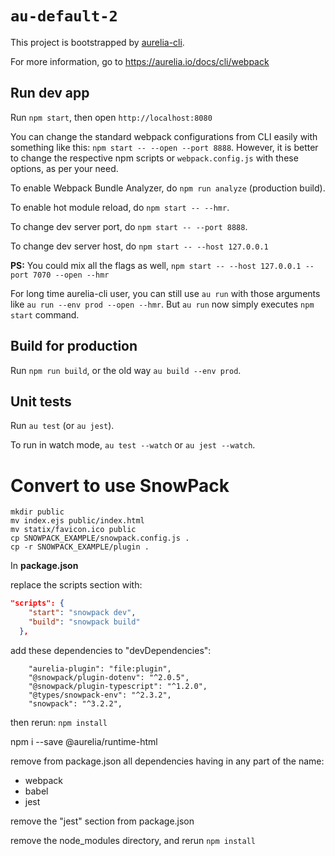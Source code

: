 # `au-default-2`

This project is bootstrapped by [aurelia-cli](https://github.com/aurelia/cli).

For more information, go to https://aurelia.io/docs/cli/webpack

## Run dev app

Run `npm start`, then open `http://localhost:8080`

You can change the standard webpack configurations from CLI easily with something like this: `npm start -- --open --port 8888`. However, it is better to change the respective npm scripts or `webpack.config.js` with these options, as per your need.

To enable Webpack Bundle Analyzer, do `npm run analyze` (production build).

To enable hot module reload, do `npm start -- --hmr`.

To change dev server port, do `npm start -- --port 8888`.

To change dev server host, do `npm start -- --host 127.0.0.1`

**PS:** You could mix all the flags as well, `npm start -- --host 127.0.0.1 --port 7070 --open --hmr`

For long time aurelia-cli user, you can still use `au run` with those arguments like `au run --env prod --open --hmr`. But `au run` now simply executes `npm start` command.

## Build for production

Run `npm run build`, or the old way `au build --env prod`.

## Unit tests

Run `au test` (or `au jest`).

To run in watch mode, `au test --watch` or `au jest --watch`.


# Convert to use SnowPack

```
mkdir public 
mv index.ejs public/index.html
mv statix/favicon.ico public
cp SNOWPACK_EXAMPLE/snowpack.config.js .
cp -r SNOWPACK_EXAMPLE/plugin .
```

In **package.json**

replace the scripts section with:
```json
"scripts": {
    "start": "snowpack dev",
    "build": "snowpack build"
  },
```

add these dependencies to "devDependencies":
```
    "aurelia-plugin": "file:plugin",
    "@snowpack/plugin-dotenv": "^2.0.5",
    "@snowpack/plugin-typescript": "^1.2.0",
    "@types/snowpack-env": "^2.3.2",
    "snowpack": "^3.2.2",
```

then rerun: ```npm install```

npm i --save @aurelia/runtime-html

remove from package.json all dependencies having in any part of the name:
- webpack
- babel
- jest

remove the "jest" section from package.json

remove the node_modules directory,
and rerun ```npm install```
